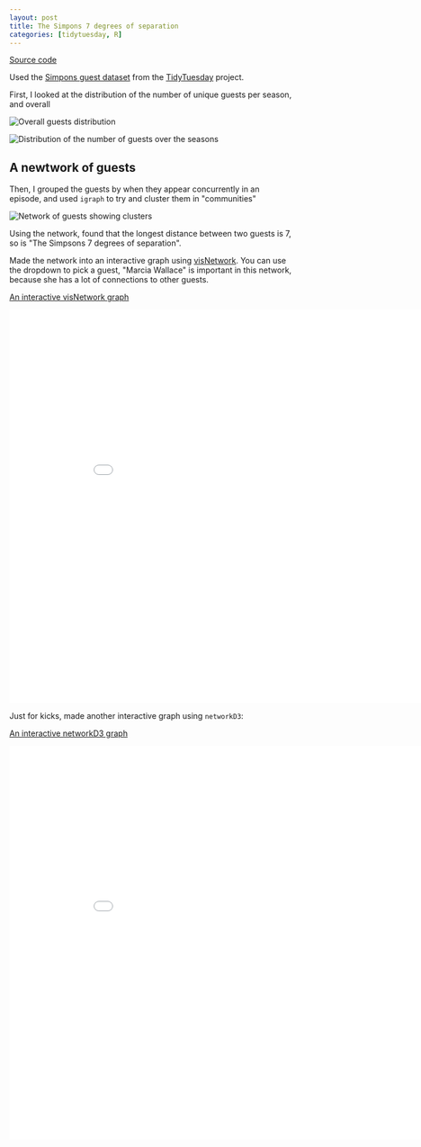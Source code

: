 ```yaml
---
layout: post
title: The Simpons 7 degrees of separation
categories: [tidytuesday, R]
---
```


[Source code](https://github.com/jmcastagnetto/tidytuesday-kludges/tree/master/2019-08-27_simpsons-guests)

Used the [Simpons guest dataset](https://github.com/rfordatascience/tidytuesday/tree/master/data/2019/2019-08-27) from the [TidyTuesday](https://github.com/rfordatascience/tidytuesday/) project.

First, I looked at the distribution of the number of unique guests per season, and overall

![Overall guests distribution](/tidytuesday-kludges/assets/2019-08-27-simpsons-guests/guests-in-groups.png)

![Distribution of the number of guests over the seasons](/tidytuesday-kludges/assets/2019-08-27_simpsons-guests/tufte-boxplot.png)

## A newtwork of guests

Then, I grouped the guests by when they appear concurrently in an episode, and used `igraph` to try and cluster them in "communities"

![Network of guests showing clusters](/tidytuesday-kludges/assets/2019-08-27-simpsons-guests/guests-network.png)

Using the network, found that the longest distance between two guests is 7, so is "The Simpsons 7 degrees of separation".

Made the network into an interactive graph using [visNetwork](https://datastorm-open.github.io/visNetwork/). You can use the dropdown to pick a guest, "Marcia Wallace" is important in this network, because she has a lot of connections to other guests.

[An interactive visNetwork graph](/tidytuesday-kludges/assets/2019-08-27-simpsons-guests/visnetwork-interactive.html)

<iframe src="/tidytuesday-kludges/assets/2019-08-27-simpsons-guests/visnetwork-interactive.html" frameborder="0" width="900" height="700" allowfullscreen="allowfullscreen">A network of guests from "The Simpsons"</iframe>


Just for kicks, made another interactive graph using `networkD3`:

[An interactive networkD3 graph](/tidytuesday-kludges/assets/2019-08-27-simpsons-guests/networkd3-viz.html)

<iframe src="/tidytuesday-kludges/assets/2019-08-27-simpsons-guests/networkd3-viz.html" frameborder="0" width="900" height="700" allowfullscreen="allowfullscreen">A network of guests from "The Simpsons"</iframe>




